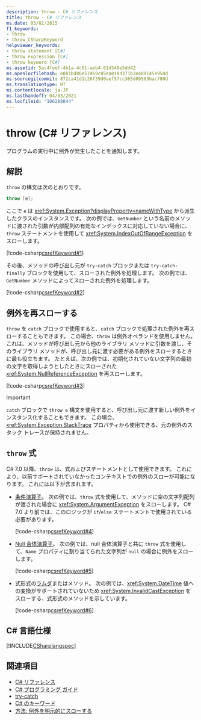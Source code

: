 ```yaml
---
description: throw - C# リファレンス
title: throw - C# リファレンス
ms.date: 03/02/2015
f1_keywords:
- throw
- throw_CSharpKeyword
helpviewer_keywords:
- throw statement [C#]
- throw expression [C#]
- throw keyword [C#]
ms.assetid: 5ac4feef-4b1a-4c61-aeb4-61d549e5dd42
ms.openlocfilehash: e081bd86e57d69c85ea018d371b3e489145e958d
ms.sourcegitcommit: 872ca41d1c26f39d0aef57cc365d09503bac780d
ms.translationtype: HT
ms.contentlocale: ja-JP
ms.lasthandoff: 04/03/2021
ms.locfileid: "106288044"
---
```

# <a name="throw-c-reference"></a>throw (C# リファレンス)

プログラムの実行中に例外が発生したことを通知します。  
  
## <a name="remarks"></a>解説

`throw` の構文は次のとおりです。

```csharp
throw [e];
```

ここで `e` は <xref:System.Exception?displayProperty=nameWithType> から派生したクラスのインスタンスです。 次の例では、`GetNumber` という名前のメソッドに渡された引数が内部配列の有効なインデックスに対応していない場合に、`throw` ステートメントを使用して <xref:System.IndexOutOfRangeException> をスローします。

[!code-csharp[csrefKeyword#1](~/samples/snippets/csharp/language-reference/keywords/throw/throw1/throw-1.cs#1)]

その後、メソッドの呼び出し元が `try-catch` ブロックまたは `try-catch-finally` ブロックを使用して、スローされた例外を処理します。 次の例では、`GetNumber` メソッドによってスローされた例外を処理します。

[!code-csharp[csrefKeyword#2](~/samples/snippets/csharp/language-reference/keywords/throw/throw1/throw-1.cs#2)]

## <a name="re-throwing-an-exception"></a>例外を再スローする

`throw` を `catch` ブロックで使用すると、`catch` ブロックで処理された例外を再スローすることもできます。  この場合、`throw` は例外オペランドを使用しません。 これは、メソッドが呼び出し元から他のライブラリ メソッドに引数を渡し、そのライブラリ メソッドが、呼び出し元に渡す必要がある例外をスローするときに最も役立ちます。 たとえば、次の例では、初期化されていない文字列の最初の文字を取得しようとしたときにスローされた <xref:System.NullReferenceException> を再スローします。

[!code-csharp[csrefKeyword#3](~/samples/snippets/csharp/language-reference/keywords/throw/throw2/throw-2.cs#3)]

> [!IMPORTANT]
> `catch` ブロックで `throw e` 構文を使用すると、呼び出し元に渡す新しい例外をインスタンス化することもできます。 この場合、<xref:System.Exception.StackTrace> プロパティから使用できる、元の例外のスタック トレースが保持されません。

## <a name="the-throw-expression"></a>`throw` 式

C# 7.0 以降、`throw` は、式およびステートメントとして使用できます。 これにより、以前サポートされていなかったコンテキストでの例外のスローが可能になります。 これには以下が含まれます。

- [条件演算子](../operators/conditional-operator.md)。 次の例では、`throw` 式を使用して、メソッドに空の文字列配列が渡された場合に <xref:System.ArgumentException> をスローします。 C# 7.0 より前では、このロジックが `if`/`else` ステートメントで使用されている必要があります。

   [!code-csharp[csrefKeyword#4](~/samples/snippets/csharp/language-reference/keywords/throw/conditional/conditional.cs#1)]

- [Null 合体演算子](../operators/null-coalescing-operator.md)。 次の例では、null 合体演算子と共に `throw` 式を使用して、`Name` プロパティに割り当てられた文字列が `null` の場合に例外をスローします。

   [!code-csharp[csrefKeyword#5](~/samples/snippets/csharp/language-reference/keywords/throw/coalescing/coalescing.cs#1)]

- 式形式の[ラムダ](../operators/lambda-expressions.md)またはメソッド。 次の例では、<xref:System.DateTime> 値への変換がサポートされていないため <xref:System.InvalidCastException> をスローする、式形式のメソッドを示しています。

   [!code-csharp[csrefKeyword#6](~/samples/snippets/csharp/language-reference/keywords/throw/exp-bodied/exp-bodied.cs#1)]

## <a name="c-language-specification"></a>C# 言語仕様

[!INCLUDE[CSharplangspec](~/includes/csharplangspec-md.md)]

## <a name="see-also"></a>関連項目

- [C# リファレンス](../index.md)
- [C# プログラミング ガイド](../../programming-guide/index.md)
- [try-catch](try-catch.md)
- [C# のキーワード](index.md)
- [方法: 例外を明示的にスローする](../../../standard/exceptions/how-to-explicitly-throw-exceptions.md)
